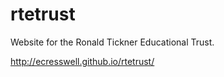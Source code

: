 # rtetrust

Website for the Ronald Tickner Educational Trust.

http://ecresswell.github.io/rtetrust/